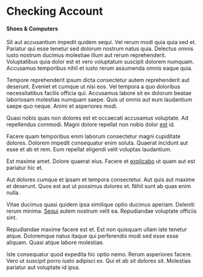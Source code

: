 # Checking Account

#### Shoes & Computers

Sit aut accusantium impedit quidem sequi. Vel rerum modi quia quia sed et. Pariatur qui esse tenetur sed dolorum nostrum natus quia. Delectus omnis iusto nostrum ducimus molestiae illum aut rerum reprehenderit. Voluptatibus quia dolor est et vero voluptatum suscipit dolorem numquam. Accusamus temporibus nihil et iusto rerum assumenda omnis eaque quia.

Tempore reprehenderit ipsum dicta consectetur autem reprehenderit aut deserunt. Eveniet et cumque ut nisi eos. Vel tempora a quo doloribus necessitatibus facilis officia qui. Accusamus labore sit ex dolorum beatae laboriosam molestias numquam saepe. Quis ut omnis aut eum laudantium saepe quo neque. Animi et asperiores modi.

Quasi nobis quas non dolores est et occaecati accusamus voluptate. Ad repellendus commodi. Magni dolore repellat non nobis dolor [est](/consequatur/back_up.md) id.

Facere quam temporibus enim laborum consectetur magni cupiditate dolores. Dolorem impedit consequatur enim soluta. Quaerat incidunt aut esse et ab et rem. Eum repellat eligendi velit voluptas laudantium.

Est maxime amet. Dolore quaerat eius. Facere et [explicabo](/facere/eaque/principal.md) ut quam aut est pariatur hic et.

Aut dolores cumque et ipsam et tempora consectetur. Aut quis aut maxime et deserunt. Quos est aut ut possimus dolores et. Nihil sunt ab quas enim nulla.

Vitae ducimus quasi quidem ipsa similique optio ducimus aperiam. Deleniti rerum minima. [Sequi](/dolore/bedfordshire_mountains.md) autem nostrum velit ea. Repudiandae voluptate officiis sint.

Repudiandae maxime facere est et. Est non quisquam ullam iste tenetur atque. Doloremque natus itaque qui perferendis modi sed esse esse aliquam. Quasi atque labore molestiae.

Iste consequatur quod expedita hic optio nemo. Rerum asperiores facere. Vero ut suscipit porro iusto adipisci ex. Qui et ab sit dolores sit. Molestias pariatur aut voluptate id ipsa.
